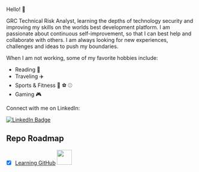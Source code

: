 
Hello! 👋 

GRC Technical Risk Analyst, learning the depths of technology security and improving my skills on the worlds best development platform. I am passionate about continuous self-improvement, so that I can best help and collaborate with others. I am always looking for new experiences, challenges and ideas to push my boundaries. 


When I am not working, some of my favorite hobbies include:
- Reading 📖 
- Traveling ✈️
- Sports & Fitness 🏈 ⚽ ⚾ 
- Gaming 🎮 

Connect with me on LinkedIn: <div id="badges"> <a href="https://www.linkedin.com/in/neil-dewakar-785233113/">
    <img src="https://img.shields.io/badge/LinkedIn-blue?style=for-the-badge&logo=linkedin&logoColor=red" alt="LinkedIn Badge"/>
  </a>
</div>


## Repo Roadmap

- [x] [Learning GitHub](https://github.com/ndewakar/Learning-GH) <img src="https://media.giphy.com/media/du3J3cXyzhj75IOgvA/giphy.gif" width="40" height="40"/> 

